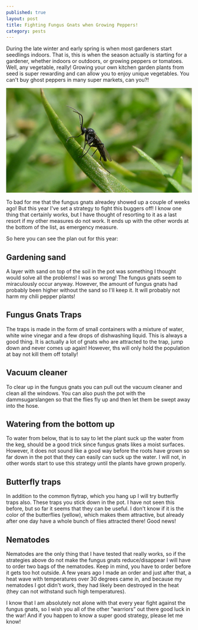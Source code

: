 ```yaml
---
published: true
layout: post
title: Fighting Fungus Gnats when Growing Peppers!
category: pests
---
```

During the late winter and early spring is when most gardeners start seedlings indoors. That is, this is when the season actually is starting for a gardener, whether indoors or outdoors, or growing peppers or tomatoes. Well, any vegetable, really! Growing your own kitchen garden plants from seed is super rewarding and can allow you to enjoy unique vegetables. You can't buy ghost peppers in many super markets, can you?!

![](https://github.com/capsicumboy/capsicumboy.github.io/blob/master/images/fight-fungus-gnats-growing-peppers.jpg)

To bad for me that the fungus gnats alreadey showed up a couple of weeks ago! But this year I've set a strategy to fight this buggers off! I know one thing that certainly works, but I have thought of resorting to it as a last resort if my other measures do not work. It ends up with the other words at the bottom of the list, as emergency measure.

So here you can see the plan out for this year:

## Gardening sand
A layer with sand on top of the soil in the pot was something I thought would solve all the problems! I was so wrong! The fungus gnats seem to miraculously occur anyway. However, the amount of fungus gnats had probably been higher without the sand so I'll keep it. It will probably not harm my chili pepper plants!

## Fungus Gnats Traps
The traps is made in the form of small containers with a mixture of water, white wine vinegar and a few drops of dishwashing liquid. This is always a good thing. It is actually a lot of gnats who are attracted to the trap, jump down and never comes up again! However, ths will only hold the population at bay not kill them off totally!

## Vacuum cleaner
To clear up in the fungus gnats you can pull out the vacuum cleaner and clean all the windows. You can also push the pot with the dammsugarslangen so that the flies fly up and then let them be swept away into the hose.

## Watering from the bottom up
To water from below, that is to say to let the plant suck up the water from the keg, should be a good trick since fungus gnats likes a moist surfaces. However, it does not sound like a good way before the roots have grown so far down in the pot that they can easily can suck up the water. I will not, in other words start to use this strategy until the plants have grown properly. 

## Butterfly traps
In addition to the common flytrap, which you hang up I will try butterfly traps also. These traps you stick down in the pot. I have not seen this before, but so far it seems that they can be useful. I don't know if it is the color of the butterflies (yellow), which makes them attractive, but already after one day have a whole bunch of flies attracted there! Good news!

## Nematodes
Nematodes are the only thing that I have tested that really works, so if the strategies above do not make the fungus gnats reduce/disappear I will have to order two bags of the nematodes. Keep in mind, you have to order before it gets too hot outside. A few years ago I made an order and just after that, a heat wave with temperatures over 30 degrees came in, and because my nematodes I got didn't work, they had likely been destroyed in the heat (they can not withstand such high temperatures).

I know that I am absolutely not alone with that every year fight against the fungus gnats, so I wish you all of the other ”warriors” out there good luck in the war! And if you happen to know a super good strategy, please let me know!
